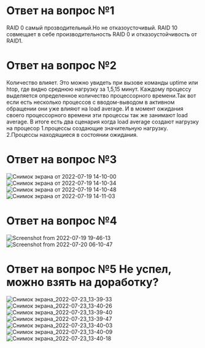 # Ответ на вопрос №1
RAID 0 cамый прозводительный.Но не отказоусточивый.
RAID 10 совмещает в себе производительность RAID 0 и отказоустойчивость от RAID1.
# Ответ на вопрос №2
Количество влияет.
Это можно увидеть при вызове команды uptime или htop, где видно среднюю нагрузку за 1,5,15 минут.
Каждому процессу выделяется определенное количество процессорного времени.Так вот если есть несколько процессов с вводом-выводом в активном обращении они уже влияют на load average. И в момент ожидания своего процессорного времени эти процессы  так же занимают load average. В итоге есть два сценария когда  load average создают нагрузку на процесор 1.процессы создающие значительную нагрузку. 2.Процессы находящиеся в состоянии ожидания.
# Ответ на вопрос №3
![Снимок экрана от 2022-07-19 14-10-00](https://user-images.githubusercontent.com/107581500/179736997-90e14417-8fa5-4383-97cd-97403a9e5724.png)
![Снимок экрана от 2022-07-19 14-10-34](https://user-images.githubusercontent.com/107581500/179737000-3558e032-5c48-48d7-9482-38ed5537e278.png)
![Снимок экрана от 2022-07-19 14-10-48](https://user-images.githubusercontent.com/107581500/179737003-4528fe65-63e3-439a-8002-a6ed7e17c662.png)
![Снимок экрана от 2022-07-19 14-11-03](https://user-images.githubusercontent.com/107581500/179737005-9630eefc-a3d5-4725-8a3d-1902cf1a233b.png)
# Ответ на вопрос №4
![Screenshot from 2022-07-19 19-46-13](https://user-images.githubusercontent.com/107581500/180030360-600b3320-4b20-4f4d-91a6-88cbbed45740.png)
![Screenshot from 2022-07-20 06-10-47](https://user-images.githubusercontent.com/107581500/180030365-ad44a87d-b2de-4b49-968c-9d7ee00c2c7e.png)
# Ответ на вопрос №5 Не успел, можно взять на доработку?
![Снимок экрана_2022-07-23_13-39-33](https://user-images.githubusercontent.com/107581500/180601823-77454c9f-4b55-476d-9aee-a14bb2d2e936.png)
![Снимок экрана_2022-07-23_13-40-26](https://user-images.githubusercontent.com/107581500/180601820-cbff4afe-8c9a-4d40-9c2f-19c80044c893.png)
![Снимок экрана_2022-07-23_13-39-40](https://user-images.githubusercontent.com/107581500/180601824-264dec12-360c-4b90-b68f-ec9f3e69452a.png)
![Снимок экрана_2022-07-23_13-39-47](https://user-images.githubusercontent.com/107581500/180601825-b86f6ae7-99bc-442f-add1-1a1abdc5418b.png)
![Снимок экрана_2022-07-23_13-40-03](https://user-images.githubusercontent.com/107581500/180601826-44a7311b-c3e2-44b9-a2e4-19925d4d43e9.png)
![Снимок экрана_2022-07-23_13-40-09](https://user-images.githubusercontent.com/107581500/180601827-bd7e9471-e7b2-416c-b725-3cb5eeb03b8d.png)
![Снимок экрана_2022-07-23_13-40-18](https://user-images.githubusercontent.com/107581500/180601828-11c0d0ad-c235-4290-a61b-a9cd7b35129f.png)
